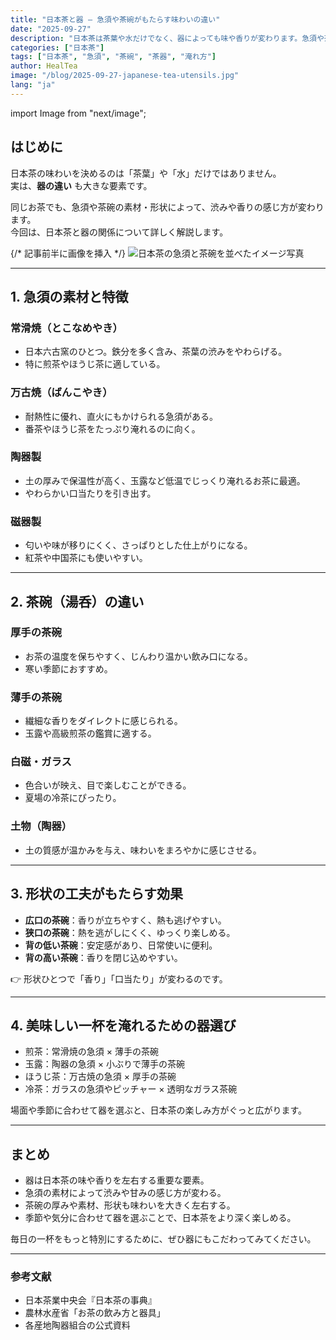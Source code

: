 ```yaml
---
title: "日本茶と器 ― 急須や茶碗がもたらす味わいの違い"
date: "2025-09-27"
description: "日本茶は茶葉や水だけでなく、器によっても味や香りが変わります。急須や茶碗の素材や形状の違いがどのように影響するのかを解説し、美味しい一杯のための器選びのポイントを紹介します。"
categories: ["日本茶"]
tags: ["日本茶", "急須", "茶碗", "茶器", "淹れ方"]
author: HealTea
image: "/blog/2025-09-27-japanese-tea-utensils.jpg"
lang: "ja"
---
```


import Image from "next/image";

## はじめに
日本茶の味わいを決めるのは「茶葉」や「水」だけではありません。  
実は、**器の違い** も大きな要素です。  

同じお茶でも、急須や茶碗の素材・形状によって、渋みや香りの感じ方が変わります。  
今回は、日本茶と器の関係について詳しく解説します。  

{/* 記事前半に画像を挿入 */}
<Image
  src="/blog/2025-09-27-japanese-tea-utensils.jpg"
  alt="日本茶の急須と茶碗を並べたイメージ写真"
  width={1200}
  height={800}
  priority
  className="rounded-xl w-full h-auto"
/>

---

## 1. 急須の素材と特徴
### 常滑焼（とこなめやき）
- 日本六古窯のひとつ。鉄分を多く含み、茶葉の渋みをやわらげる。  
- 特に煎茶やほうじ茶に適している。  

### 万古焼（ばんこやき）
- 耐熱性に優れ、直火にもかけられる急須がある。  
- 番茶やほうじ茶をたっぷり淹れるのに向く。  

### 陶器製
- 土の厚みで保温性が高く、玉露など低温でじっくり淹れるお茶に最適。  
- やわらかい口当たりを引き出す。  

### 磁器製
- 匂いや味が移りにくく、さっぱりとした仕上がりになる。  
- 紅茶や中国茶にも使いやすい。  

---

## 2. 茶碗（湯呑）の違い
### 厚手の茶碗
- お茶の温度を保ちやすく、じんわり温かい飲み口になる。  
- 寒い季節におすすめ。  

### 薄手の茶碗
- 繊細な香りをダイレクトに感じられる。  
- 玉露や高級煎茶の鑑賞に適する。  

### 白磁・ガラス
- 色合いが映え、目で楽しむことができる。  
- 夏場の冷茶にぴったり。  

### 土物（陶器）
- 土の質感が温かみを与え、味わいをまろやかに感じさせる。  

---

## 3. 形状の工夫がもたらす効果
- **広口の茶碗**：香りが立ちやすく、熱も逃げやすい。  
- **狭口の茶碗**：熱を逃がしにくく、ゆっくり楽しめる。  
- **背の低い茶碗**：安定感があり、日常使いに便利。  
- **背の高い茶碗**：香りを閉じ込めやすい。  

👉 形状ひとつで「香り」「口当たり」が変わるのです。  

---

## 4. 美味しい一杯を淹れるための器選び
- 煎茶：常滑焼の急須 × 薄手の茶碗  
- 玉露：陶器の急須 × 小ぶりで薄手の茶碗  
- ほうじ茶：万古焼の急須 × 厚手の茶碗  
- 冷茶：ガラスの急須やピッチャー × 透明なガラス茶碗  

場面や季節に合わせて器を選ぶと、日本茶の楽しみ方がぐっと広がります。  

---

## まとめ
- 器は日本茶の味や香りを左右する重要な要素。  
- 急須の素材によって渋みや甘みの感じ方が変わる。  
- 茶碗の厚みや素材、形状も味わいを大きく左右する。  
- 季節や気分に合わせて器を選ぶことで、日本茶をより深く楽しめる。  

毎日の一杯をもっと特別にするために、ぜひ器にもこだわってみてください。  

---

### 参考文献
- 日本茶業中央会『日本茶の事典』  
- 農林水産省「お茶の飲み方と器具」  
- 各産地陶器組合の公式資料  
